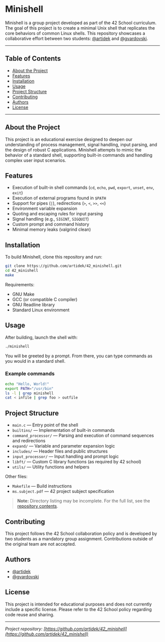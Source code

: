 # Minishell

Minishell is a group project developed as part of the 42 School curriculum. The goal of this project is to create a minimal Unix shell that replicates the core behaviors of common Linux shells. This repository showcases a collaborative effort between two students: [@artidek](https://github.com/artidek) and [@gvardovski](https://github.com/gvardovski).

---

## Table of Contents

- [About the Project](#about-the-project)
- [Features](#features)
- [Installation](#installation)
- [Usage](#usage)
- [Project Structure](#project-structure)
- [Contributing](#contributing)
- [Authors](#authors)
- [License](#license)

---

## About the Project

This project is an educational exercise designed to deepen our understanding of process management, signal handling, input parsing, and the design of robust C applications. Minishell attempts to mimic the behavior of a standard shell, supporting built-in commands and handling complex user input scenarios.

## Features

- Execution of built-in shell commands (`cd`, `echo`, `pwd`, `export`, `unset`, `env`, `exit`)
- Execution of external programs found in `$PATH`
- Support for pipes (`|`), redirections (`>`, `<`, `>>`, `<<`)
- Environment variable expansion
- Quoting and escaping rules for input parsing
- Signal handling (e.g., `SIGINT`, `SIGQUIT`)
- Custom prompt and command history
- Minimal memory leaks (valgrind clean)

## Installation

To build Minishell, clone this repository and run:

```sh
git clone https://github.com/artidek/42_minishell.git
cd 42_minishell
make
```

Requirements:
- GNU Make
- GCC (or compatible C compiler)
- GNU Readline library
- Standard Linux environment

## Usage

After building, launch the shell with:

```sh
./minishell
```

You will be greeted by a prompt. From there, you can type commands as you would in a standard shell.

### Example commands

```sh
echo "Hello, World!"
export PATH="/usr/bin"
ls -l | grep minishell
cat < infile | grep foo > outfile
```

## Project Structure

- `main.c` — Entry point of the shell
- `builtins/` — Implementation of built-in commands
- `command_processor/` — Parsing and execution of command sequences and redirections
- `expand/` — Variable and parameter expansion logic
- `includes/` — Header files and public structures
- `input_processor/` — Input handling and prompt logic
- `libft/` — Custom C library functions (as required by 42 school)
- `utils/` — Utility functions and helpers

Other files:
- `Makefile` — Build instructions
- `ms.subject.pdf` — 42 project subject specification

> **Note:** Directory listing may be incomplete. For the full list, see the [repository contents](https://github.com/artidek/42_minishell/tree/main/).

## Contributing

This project follows the 42 School collaboration policy and is developed by two students as a mandatory group assignment. Contributions outside of the original team are not accepted.

## Authors

- [@artidek](https://github.com/artidek)
- [@gvardovski](https://github.com/gvardovski)

## License

This project is intended for educational purposes and does not currently include a specific license. Please refer to the 42 School policy regarding code reuse and sharing.

---

*Project repository: [https://github.com/artidek/42_minishell](https://github.com/artidek/42_minishell)*

